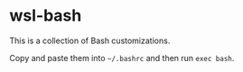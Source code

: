 # wsl-bash

This is a collection of Bash customizations. 

Copy and paste them into `~/.bashrc` and then run `exec bash`.

